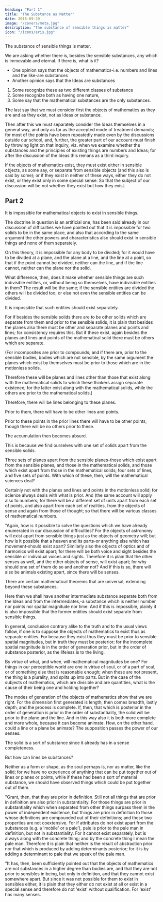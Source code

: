 ```yaml
---
heading: "Part 1"
title: "The Substance as Matter"
date: 2015-09-30
image: "/covers/meta.jpg"
description: "The substance of sensible things is matter"
icon: "/icons/aris.jpg"
---
```




The substance of sensible things is matter. <!-- and , dealing in the treatise on physics with matter, and later with the substance which has actual existence.  -->

We are asking whether there is, besides the sensible substances, any which is immovable and eternal. If there is, what is it? 

<!-- is, we must first consider what is said by others, so that, if there is anything which they say wrongly, we may not be liable to the same objections, while, if there is any opinion common to them and us, we shall have no private grievance against ourselves on that account; for one must be content to state some points better than one's predecessors, and others no worse. -->

- One opinion says that the objects of mathematics-i.e. numbers and lines and the like-are substances
- Another opinion says that the Ideas are substances

1. Some recognize these as two different classes of substance
2. Some recognize both as having one nature,
3. Some say that the mathematical substances are the only substances. 

The last say that we must consider first the objects of mathematics as they are and as they exist, not as Ideas or substance. <!-- . , not qualifying them by any other characteristic-not asking, for instance, whether they are in fact Ideas or not, or whether they are the principles and substances of existing things or not, but only whether as objects of mathematics they exist or not, and if they exist, how they exist.  -->

Then after this we must separately consider the Ideas themselves in a general way, and only as far as the accepted mode of treatment demands; for most of the points have been repeatedly made even by the discussions outside our school, and, further, the greater part of our account must finish by throwing light on that inquiry, viz. when we examine whether the substances and the principles of existing things are numbers and Ideas; for after the discussion of the Ideas this remans as a third inquiry.

If the objects of mathematics exist, they must exist either in sensible objects, as some say, or separate from sensible objects (and this also is said by some); or if they exist in neither of these ways, either they do not exist, or they exist only in some special sense. So that the subject of our discussion will be not whether they exist but how they exist.


## Part 2

It is impossible for mathematical objects to exist in sensible things. 

The doctrine in question is an artificial one, has been said already in our discussion of difficulties we have pointed out that it is impossible for two solids to be in the same place, and also that according to the same argument the other powers and characteristics also should exist in sensible things and none of them separately. 

On this theory, it is impossible for any body to be divided; for it would have to be divided at a plane, and the plane at a line, and the line at a point, so that if the point cannot be divided, neither can the line, and if the line cannot, neither can the plane nor the solid. 

What difference, then, does it make whether sensible things are such indivisible entities, or, without being so themselves, have indivisible entities in them? The result will be the same; if the sensible entities are divided the others will be divided too, or else not even the sensible entities can be divided.

It is impossible that such entities should exist separately. 

For if besides the sensible solids there are to be other solids which are separate from them and prior to the sensible solids, it is plain that besides the planes also there must be other and separate planes and points and lines; for consistency requires this. But if these exist, again besides the planes and lines and points of the mathematical solid there must be others which are separate.

(For incomposites are prior to compounds; and if there are, prior to the sensible bodies, bodies which are not sensible, by the same argument the planes which exist by themselves must be prior to those which are in the motionless solids. 

Therefore these will be planes and lines other than those that exist along with the mathematical solids to which these thinkers assign separate existence; for the latter exist along with the mathematical solids, while the others are prior to the mathematical solids.) 

Therefore, there will be lines belonging to these planes. 

Prior to them, there will have to be other lines and points. 

Prior to these points in the prior lines there will have to be other points, though there will be no others prior to these. 

The accumulation then becomes absurd.

This is because we find ourselves with one set of solids apart from the sensible solids. 

Three sets of planes apart from the sensible planes-those which exist apart from the sensible planes, and those in the mathematical solids, and those which exist apart from those in the mathematical solids; four sets of lines, and five sets of points. With which of these, then, will the mathematical sciences deal? 

Certainly not with the planes and lines and points in the motionless solid; for science always deals with what is prior. And (the same account will apply also to numbers; for there will be a different set of units apart from each set of points, and also apart from each set of realities, from the objects of sense and again from those of thought; so that there will be various classes of mathematical numbers.

"Again, how is it possible to solve the questions which we have already enumerated in our discussion of difficulties? For the objects of astronomy will exist apart from sensible things just as the objects of geometry will; but how is it possible that a heaven and its parts-or anything else which has movement-should exist apart? Similarly also the objects of optics and of harmonics will exist apart; for there will be both voice and sight besides the sensible or individual voices and sights. Therefore it is plain that the other senses as well, and the other objects of sense, will exist apart; for why should one set of them do so and another not? And if this is so, there will also be animals existing apart, since there will be senses.

There are certain mathematical theorems that are universal, extending beyond these substances. 

Here then we shall have another intermediate substance separate both from the Ideas and from the intermediates,-a substance which is neither number nor points nor spatial magnitude nor time. And if this is impossible, plainly it is also impossible that the former entities should exist separate from sensible things.

In general, conclusion contrary alike to the truth and to the usual views follow, if one is to suppose the objects of mathematics to exist thus as separate entities. For because they exist thus they must be prior to sensible spatial magnitudes, but in truth they must be posterior; for the incomplete spatial magnitude is in the order of generation prior, but in the order of substance posterior, as the lifeless is to the living.

By virtue of what, and when, will mathematical magnitudes be one? For things in our perceptible world are one in virtue of soul, or of a part of soul, or of something else that is reasonable enough; when these are not present, the thing is a plurality, and splits up into parts. But in the case of the subjects of mathematics, which are divisible and are quantities, what is the cause of their being one and holding together?

The modes of generation of the objects of mathematics show that we are right. For the dimension first generated is length, then comes breadth, lastly depth, and the process is complete. If, then, that which is posterior in the order of generation is prior in the order of substantiality, the solid will be prior to the plane and the line. And in this way also it is both more complete and more whole, because it can become animate. How, on the other hand, could a line or a plane be animate? The supposition passes the power of our senses.

The solid is a sort of substance since it already has in a sense completeness. 

But how can lines be substances? 

Neither as a form or shape, as the soul perhaps is, nor as matter, like the solid; for we have no experience of anything that can be put together out of lines or planes or points, while if these had been a sort of material substance, we should have observed things which could be put together out of them.

"Grant, then, that they are prior in definition. Still not all things that are prior in definition are also prior in substantiality. For those things are prior in substantiality which when separated from other things surpass them in the power of independent existence, but things are prior in definition to those whose definitions are compounded out of their definitions; and these two properties are not coextensive. For if attributes do not exist apart from the substances (e.g. a 'mobile' or a pale'), pale is prior to the pale man in definition, but not in substantiality. For it cannot exist separately, but is always along with the concrete thing; and by the concrete thing I mean the pale man. Therefore it is plain that neither is the result of abstraction prior nor that which is produced by adding determinants posterior; for it is by adding a determinant to pale that we speak of the pale man.

"It has, then, been sufficiently pointed out that the objects of mathematics are not substances in a higher degree than bodies are, and that they are not prior to sensibles in being, but only in definition, and that they cannot exist somewhere apart. But since it was not possible for them to exist in sensibles either, it is plain that they either do not exist at all or exist in a special sense and therefore do not 'exist' without qualification. For 'exist' has many senses.

